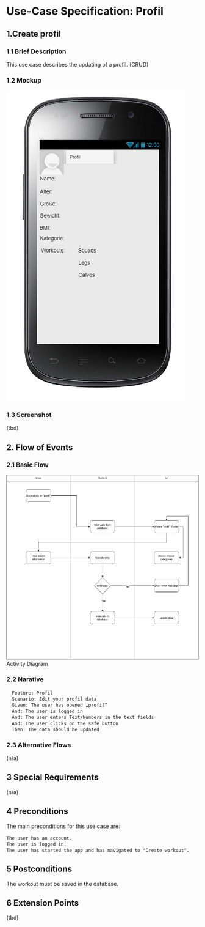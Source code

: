 # Use-Case Specification: Profil
## 1.Create profil
### 1.1 Brief Description
This use case describes the updating of a profil. (CRUD)
### 1.2 Mockup
![](https://github.com/ThSilv3r/SweatForSuccess/blob/Jonas/Pictures/Profil.PNG)
### 1.3 Screenshot
(tbd)
## 2. Flow of Events
### 2.1 Basic Flow
![](https://github.com/ThSilv3r/SweatForSuccess/blob/Jonas/Pictures/OUSC%20Profil.png)
Activity Diagram
### 2.2 Narative
      Feature: Profil
      Scenario: Edit your profil data
      Given: The user has opened „profil“
      And: The user is logged in
      And: The user enters Text/Numbers in the text fields
      And: The user clicks on the safe button
      Then: The data should be updated

### 2.3 Alternative Flows
(n/a)
## 3 Special Requirements
(n/a)
## 4 Preconditions
The main preconditions for this use case are:

    The user has an account.
    The user is logged in.
    The user has started the app and has navigated to "Create workout".

## 5 Postconditions
The workout must be saved in the database.
## 6 Extension Points
(tbd)
